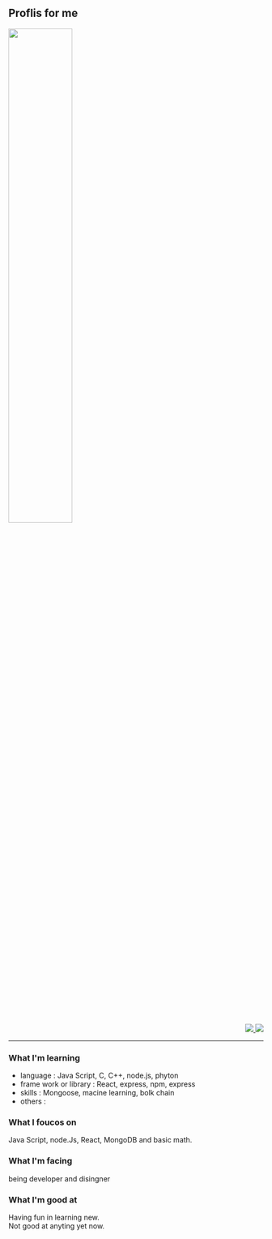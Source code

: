 ## Proflis for me
 
<p width ="100%">
<p align = 'left'>
 <a href = "https://github.com/anuraghazra/github-readme-stats">
  <img width=50% src ="https://github-readme-stats.vercel.app/api?username=jang-chinseok">
 </a>
</p>

<p align="right">
 <a href='https://solved.ac/jcs000729'>
  <img src="http://mazassumnida.wtf/api/v2/generate_badge?boj=jcs000729">
 </a>
 <a  href="https://www.acmicpc.net/">
  <img src= "https://img.shields.io/badge/-Learning%20Algorithms-brightgreen">
 </a>
</p>
</p>

 
***
### What I'm learning
- language :
  Java Script, C, C++, node.js, phyton
- frame work or library :
  React, express, npm, express
- skills :
  Mongoose, macine learning, bolk chain
- others :
  

### What I foucos on
  Java Script, node.Js, React, MongoDB
  and basic math.
  
  
### What I'm facing
being developer and disingner
  
### What I'm good at
Having fun in learning new.<br>
Not good at anyting yet now.
  

